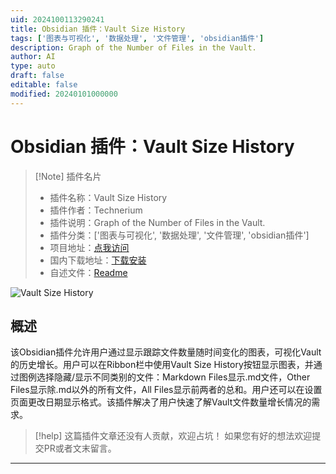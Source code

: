 ```yaml
---
uid: 2024100113290241
title: Obsidian 插件：Vault Size History
tags: ['图表与可视化', '数据处理', '文件管理', 'obsidian插件']
description: Graph of the Number of Files in the Vault.
author: AI
type: auto
draft: false
editable: false
modified: 20240101000000
---
```


# Obsidian 插件：Vault Size History

> [!Note] 插件名片
> - 插件名称：Vault Size History
> - 插件作者：Technerium
> - 插件说明：Graph of the Number of Files in the Vault.
> - 插件分类：['图表与可视化', '数据处理', '文件管理', 'obsidian插件']
> - 项目地址：[点我访问](https://github.com/technerium/obsidian-vault-size-history)
> - 国内下载地址：[下载安装](https://pkmer.cn/products/plugin/pluginMarket/?vault-size-history)
> - 自述文件：[Readme](https://ghproxy.net/https://raw.githubusercontent.com/technerium/obsidian-vault-size-history/main/README.md)

![Vault Size History](https://cdn.pkmer.cn/covers/vault-size-history.png!pkmer)

## 概述

该Obsidian插件允许用户通过显示跟踪文件数量随时间变化的图表，可视化Vault的历史增长。用户可以在Ribbon栏中使用Vault Size History按钮显示图表，并通过图例选择隐藏/显示不同类别的文件：Markdown Files显示.md文件，Other Files显示除.md以外的所有文件，All Files显示前两者的总和。用户还可以在设置页面更改日期显示格式。该插件解决了用户快速了解Vault文件数量增长情况的需求。


> [!help] 
> 这篇插件文章还没有人贡献，欢迎占坑！
> 如果您有好的想法欢迎提交PR或者文末留言。
> 

---



